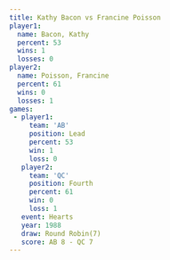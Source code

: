 ```yaml
---
title: Kathy Bacon vs Francine Poisson
player1:                 
  name: Bacon, Kathy     
  percent: 53            
  wins: 1                
  losses: 0              
player2:                 
  name: Poisson, Francine
  percent: 61            
  wins: 0                
  losses: 1              
games:
 - player1:        
     team: 'AB'    
     position: Lead
     percent: 53   
     win: 1        
     loss: 0       
   player2:          
     team: 'QC'      
     position: Fourth
     percent: 61     
     win: 0          
     loss: 1         
   event: Hearts       
   year: 1988          
   draw: Round Robin(7)
   score: AB 8 - QC 7  
---
```

